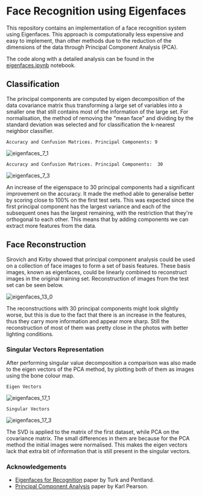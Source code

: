 # Face Recognition using Eigenfaces

This repository contains an implementation of a face recognition system using Eigenfaces. This approach is computationally less expensive and easy to implement, than other methods due to the reduction of the dimensions of the data through Principal Component Analysis (PCA). 

The code along with a detailed analysis can be found in the [eigenfaces.ipynb](eigenfaces.ipynb) notebook.

## Classification 

The principal components are computed by eigen decomposition of the data covariance matrix thus transforming a large set of variables into a smaller one that still contains most of the information of the large set. For normalisation, the method of removing the "mean face" and dividing by the standard deviation was selected and for classification the k-nearest neighbor classifier.  
  
```
Accuracy and Confusion Matrices. Principal Components: 9
``` 
![eigenfaces_7_1](https://user-images.githubusercontent.com/73662635/215824803-1c8ddd21-72d8-4ac9-a948-33abac54b6fd.png)

```    
Accuracy and Confusion Matrices. Principal Components:  30
``` 
![eigenfaces_7_3](https://user-images.githubusercontent.com/73662635/215824864-9497ed2b-890b-4ef9-8894-8c1dbde33560.png)
    
An increase of the eigenspace to 30 principal components had a significant improvement on the accuracy. It made the method able to generalise better by scoring close to 100% on the first test sets. This was expected since the first principal component has the largest variance and each of the subsequent ones has the largest remaining, with the restriction that they're orthogonal to each other. This means that by adding components we can extract more features from the data.

## Face Reconstruction

Sirovich and Kirby showed that principal component analysis could be used on a collection of face images to form a set of basis features. These basis images, known as eigenfaces, could be linearly combined to reconstruct images in the original training set. Reconstruction of images from the test set can be seen below.
    
![eigenfaces_13_0](https://user-images.githubusercontent.com/73662635/215825003-263e7a49-a5b8-48bc-b5fa-f55d28de0a3e.png)
    
The reconstructions with 30 principal components might look slightly worse, but this is due to the fact that there is an increase in the features, thus they carry more information and appear more sharp. Still the reconstruction of most of them was pretty close in the photos with better lighting conditions.

### Singular Vectors Representation

After performing singular value decomposition a comparison was also made to the eigen vectors of the PCA method, by plotting both of them as images using the bone colour map.

```
Eigen Vectors
``` 
![eigenfaces_17_1](https://user-images.githubusercontent.com/73662635/215825101-791f2039-62f5-420c-a48e-e06d6de17252.png)
    
``` 
Singular Vectors
``` 

![eigenfaces_17_3](https://user-images.githubusercontent.com/73662635/215825214-a259a0e3-5668-46cf-a950-46458cad697a.png)

The SVD is applied to the matrix of the first dataset, while PCA on the covariance matrix. The small differences in them are because for the PCA method the initial images were normalised. This makes the eigen vectors lack that extra bit of information that is still present in the singular vectors.

### Acknowledgements

- [Eigenfaces for Recognition](https://dl.acm.org/doi/10.1162/jocn.1991.3.1.71) paper by Turk and Pentland.
- [Principal Component Analysis](https://zenodo.org/record/1430636#.Y9lDsi8RqLc) paper by Karl Pearson.
